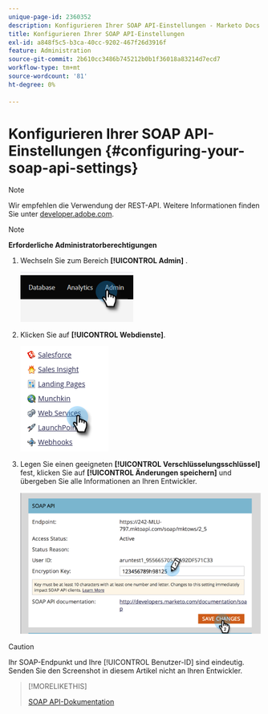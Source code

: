 ```yaml
---
unique-page-id: 2360352
description: Konfigurieren Ihrer SOAP API-Einstellungen - Marketo Docs - Produktdokumentation
title: Konfigurieren Ihrer SOAP API-Einstellungen
exl-id: a848f5c5-b3ca-40cc-9202-467f26d3916f
feature: Administration
source-git-commit: 2b610cc3486b745212b0b1f36018a83214d7ecd7
workflow-type: tm+mt
source-wordcount: '81'
ht-degree: 0%

---
```


# Konfigurieren Ihrer SOAP API-Einstellungen {#configuring-your-soap-api-settings}

>[!NOTE]
>
>Wir empfehlen die Verwendung der REST-API. Weitere Informationen finden Sie unter [developer.adobe.com](https://developer.adobe.com/marketo-apis/).

>[!NOTE]
>
>**Erforderliche Administratorberechtigungen**

1. Wechseln Sie zum Bereich **[!UICONTROL Admin]** .

   ![](assets/configuring-your-soap-api-settings-1.png)

1. Klicken Sie auf **[!UICONTROL Webdienste]**.

   ![](assets/configuring-your-soap-api-settings-2.png)

1. Legen Sie einen geeigneten **[!UICONTROL Verschlüsselungsschlüssel]** fest, klicken Sie auf **[!UICONTROL Änderungen speichern]** und übergeben Sie alle Informationen an Ihren Entwickler.

   ![](assets/configuring-your-soap-api-settings-3.png)

>[!CAUTION]
>
>Ihr SOAP-Endpunkt und Ihre [!UICONTROL Benutzer-ID] sind eindeutig. Senden Sie den Screenshot in diesem Artikel nicht an Ihren Entwickler.

>[!MORELIKETHIS]
>
>[SOAP API-Dokumentation](https://experienceleague.adobe.com/en/docs/marketo-developer/marketo/soap/soap-api)
